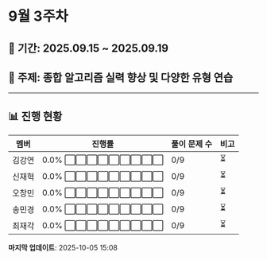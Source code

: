 # 9월 3주차

## 📅 기간: 2025.09.15 ~ 2025.09.19

## 🎯 주제: 종합 알고리즘 실력 향상 및 다양한 유형 연습

---

## 📊 진행 현황

| 멤버 | 진행률 | 풀이 문제 수 | 비고 |
|------|--------|-------------|------|
| 김강연 | 0.0% ⬜⬜⬜⬜⬜⬜⬜⬜⬜ | 0/9 | ⏳ |
| 신재혁 | 0.0% ⬜⬜⬜⬜⬜⬜⬜⬜⬜ | 0/9 | ⏳ |
| 오창민 | 0.0% ⬜⬜⬜⬜⬜⬜⬜⬜⬜ | 0/9 | ⏳ |
| 송민경 | 0.0% ⬜⬜⬜⬜⬜⬜⬜⬜⬜ | 0/9 | ⏳ |
| 최재각 | 0.0% ⬜⬜⬜⬜⬜⬜⬜⬜⬜ | 0/9 | ⏳ |

**마지막 업데이트**: 2025-10-05 15:08
